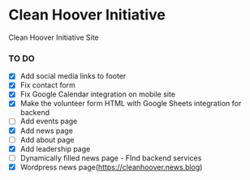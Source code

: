 # Clean Hoover Initiative
Clean Hoover Initiative Site

### TO DO

- [x] Add social media links to footer 
- [x] Fix contact form
- [x] Fix Google Calendar integration on mobile site
- [x] Make the volunteer form HTML with Google Sheets integration for backend
- [ ] Add events page
- [x] Add news page  
- [ ] Add about page
- [x] Add leadership page
- [ ] Dynamically filled news page - FInd backend services
- [x] Wordpress news page(https://cleanhoover.news.blog)